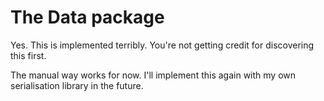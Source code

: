 # The Data package

Yes. This is implemented terribly.
You're not getting credit for discovering this first.

The manual way works for now.
I'll implement this again with my own serialisation library in the future.